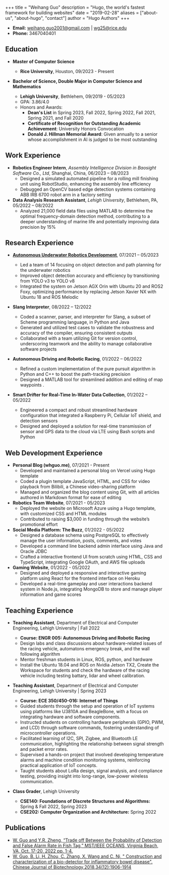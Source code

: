 +++
title = "Weihang Guo"
description = "Hugo, the world's fastest framework for building websites"
date = "2019-02-28"
aliases = ["about-us", "about-hugo", "contact"]
author = "Hugo Authors"
+++

- **Email:** weihang.guo2001@gmail.com | wg25@rice.edu
- **Phone:** 3467040401

## Education
- **Master of Computer Science**
  - **Rice University**, Houston, 09/2023 - Present

- **Bachelor of Science, Double Major in Computer Science and Mathematics**
  - **Lehigh University**, Bethlehem, 09/2019 - 05/2023
  - GPA: 3.86/4.0
  - Honors and Awards: 
    - **Dean's List** in Spring 2023, Fall 2022, Spring 2022, Fall 2021, Spring 2021, and Fall 2020
    - **Certificate of Recognition for Outstanding Academic Achievement**: University Honors Convocation
    - **Donald J. Hillman Memorial Award**: Given annually to a senior whose accomplishment in AI is judged to be most outstanding    

## Work Experience
- **Robotics Engineer Intern**, *Assembly Intelligence Division in Baosight Software Co., Ltd*, Shanghai, China, 06/2023 – 08/2023
    - Designed a simulated automated pipeline for a rolling mill finishing unit using RobotStudio, enhancing the assembly line efficiency
    - Debugged an OpenCV based edge detection systems containing ABB IRB 6700 robot arm in a factory setting
- **Data Analysis Research Assistant**, *Lehigh University*, Bethlehem, PA, 05/2022 – 08/2022
    - Analyzed 21,000 field data files using MATLAB to determine the optimal frequency-domain detection method, contributing to a deeper understanding of marine life and potentially improving data precision by 15%

## Research Experience
- [**Autonomous Underwater Robotics Development**](https://www.lehighur.org/), 07/2021 – 05/2023 
    - Led a team of 14 focusing on object detection and path planning for the underwater robotics
    - Improved object detection accuracy and efficiency by transitioning from YOLO v3 to YOLO v8 
    - Integrated the system on Jetson AGX Orin with Ubuntu 20 and ROS2 Foxy, optimizing performance by replacing Jetson Xavier NX with Ubuntu 18 and ROS Melodic

- **Slang Interpreter**, 08/2022 – 12/2022
    - Coded a scanner, parser, and interpreter for Slang, a subset of Scheme programming language, in Python and Java
    - Generated and utilized test cases to validate the robustness and accuracy of the compiler, ensuring consistent outputs
    - Collaborated with a team utilizing Git for version control, underscoring teamwork and the ability to manage collaborative software projects

- **Autonomous Driving and Robotic Racing**, 01/2022 – 06/2022
    - Refined a custom implementation of the pure pursuit algorithm in Python and C++ to boost the path-tracking precision
    - Designed a MATLAB tool for streamlined addition and editing of map waypoints
.

- **Smart Drifter for Real-Time In-Water Data Collection**, 01/2022 – 05/2022
    - Engineered a compact and robust streamlined hardware configuration that integrated a Raspberry Pi, Cellular IoT shield, and detection sensors
    - Designed and deployed a solution for real-time transmission of sensor and GPS data to the cloud via LTE using Bash scripts and Python

## Web Development Experience
- **Personal Blog (whguo.me)**, 07/2021 - Present
    - Developed and maintained a personal blog on Vercel using Hugo template
    - Coded a plugin template JavaScript, HTML, and CSS for video playback from Bilibili, a Chinese video-sharing platform
    - Managed and organized the blog content using Git, with all articles authored in Markdown format for ease of editing
- **Robotics Team Website**, 07/2021 - 05/2023
    - Deployed the website on Microsoft Azure using a Hugo template, with customized CSS and HTML modules
    - Contributed to raising $3,000 in funding through the website’s promotional effort
- **Social Media Platform: The Buzz**, 01/2022 - 05/2022
    - Designed a database schema using PostgreSQL to effectively manage the user information, posts, comments, and votes
    - Developed a command line backend admin interface using Java and Oracle JDBC
    - Crafted a interactive frontend UI from scratch using HTML, CSS and TypeScript, integrating Google OAuth, and AWS file uploads
- **Gaming Website**, 01/2022 - 05/2022
    - Designed and deployed a responsive and interactive gaming platform using React for the frontend interface on Heroku
    - Developed a real-time gameplay and user interactions backend system in Node.js, integrating MongoDB to store and manage player information and game scores

## Teaching Experience
- **Teaching Assistant**, Department of Electrical and Computer Engineering, Lehigh University | Fall 2022 
    - **Course: ENGR 005: Autonomous Driving and Robotic Racing**
    - Design labs and class discussions about hardware-related issues of the racing vehicle, automatons emergency break, and the wall following algorithm
    - Mentor freshman students in Linux, ROS, python, and hardware
    - Install the Ubuntu 18.04 and ROS on Nvidia Jetson TX2, Create the Workspace for students and check the hardware of the racing vehicle including testing battary, lidar and wheel calibration. 

- **Teaching Assistant**, Department of Electrical and Computer Engineering, Lehigh University | Spring 2023
    - **Course: ECE 350/450-016: Internet of Things**
    - Guided students through the setup and operation of IoT systems using platforms like U3810A and BeagleBone, with a focus on integrating hardware and software components.
    - Instructed students on controlling hardware peripherals (GPIO, PWM, and LCD) through software commands, fostering understanding of microcontroller operations. 
    - Facilitated learning of I2C, SPI, Zigbee, and Bluetooth LE communication, highlighting the relationship between signal strength and packet error rates.
    - Supervised a hands-on project that involved developing temperature alarms and machine condition monitoring systems, reinforcing practical application of IoT concepts.
    - Taught students about LoRa design, signal analysis, and compliance testing, providing insight into long-range, low-power wireless communication.

- **Class Grader**, Lehigh University						
    - **CSE140: Foundations of Discrete Structures and Algorithms:** Spring & Fall 2022, Spring 2023
    - **CSE202: Computer Organization and Architecture:** Spring 2022 

## Publications
- [W. Guo and Y.R. Zheng, “Trade off Between the Probability of Detection and False Alarm Rate in Fish Tag,” MST/IEEE OCEANS, Virginia Beach, VA, Oct. 17-20, 2022 pp. 1-4. ](https://ieeexplore.ieee.org/document/9977220/)
- [W. Guo, B. Li, H. Zhou, C. Zhang, X. Wang and C. Ni, "
Construction and characterization of a bio-detector for inflammatory bowel disease". Chinese Journal of Biotechnology,2018,34(12):1906-1914](https://cjb.ijournals.cn/cjben/article/abstract/gc18121906)